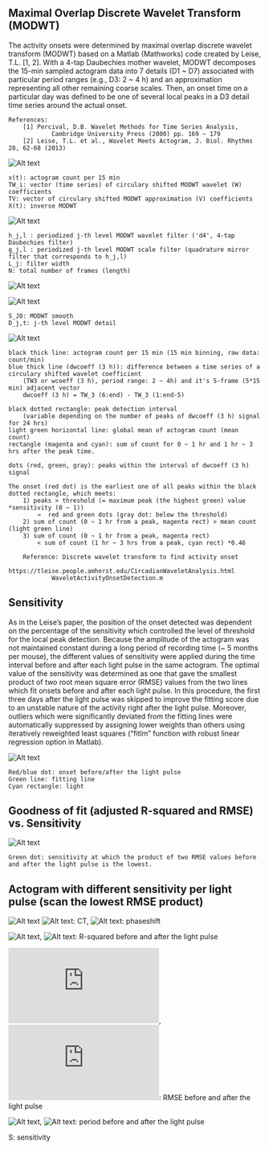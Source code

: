 ## Maximal Overlap Discrete Wavelet Transform (MODWT)
The activity onsets were determined by maximal overlap discrete wavelet transform (MODWT) based on a Matlab (Mathworks) code created by Leise, T.L. [1, 2]. With a 4-tap Daubechies mother wavelet, MODWT decomposes the 15-min sampled actogram data into 7 details (D1 ~ D7) associated with particular period ranges (e.g., D3: 2 ~ 4 h) and an approximation representing all other remaining coarse scales. Then, an onset time on a particular day was defined to be one of several local peaks in a D3 detail time series around the actual onset.

	References:
		[1] Percival, D.B. Wavelet Methods for Time Series Analysis,
				Cambridge University Press (2000) pp. 169 ~ 179
		[2] Leise, T.L. et al., Wavelet Meets Actogram, J. Biol. Rhythms 28, 62-68 (2013)

![Alt text](README_figures/C2-155-11_MODWT.png?raw=true "Actogram MODWT decomposition")

	x(t): actogram count per 15 min	
	TW_i: vector (time series) of circulary shifted MODWT wavelet (W) coefficients
	TV: vector of circulary shifted MODWT approximation (V) coefficients
	X(t): inverse MODWT

![Alt text](https://latex.codecogs.com/svg.latex?\Large&space;W_{j,t}&space;=&space;\sum_{l=0}^{L_j-1}&space;h_{j,l}&space;~x_{t-1&space;~mod~&space;N}~~~~~~~~~~V_{j,t}&space;=&space;\sum_{l=0}^{L_j-1}&space;g_{j,l}&space;~x_{t-1&space;~mod~&space;N})

	h_j,l : periodized j-th level MODWT wavelet filter ('d4', 4-tap Daubechies filter)
	g_j,l : periodized j-th level MODWT scale filter (quadrature mirror filter that corresponds to h_j,l)
	L_j: filter width
	N: total number of frames (length)

![Alt text](https://latex.codecogs.com/svg.latex?\Large&space;X(t)&space;=&space;S_{J0,t}&space;&plus;&space;\sum_{j=1}^{J0=7}&space;D_{j,t})

![Alt text](https://latex.codecogs.com/svg.latex?\Large&space;S_{J0,t}&space;=&space;\sum_{l=0}^{N-1}&space;g_{j,l}&space;~V_{j,~t&plus;l~&space;mod~&space;N}~~~~~~~~~~D_{j,t}&space;=&space;\sum_{l=0}^{N-1}&space;h_{j,l}&space;~W_{j,~t&plus;l~&space;mod~&space;N})

	S_J0: MODWT smooth
	D_j,t: j-th level MODWT detail


![Alt text](README_figures/C2-155-11_Day45_Sensitivity0.0_0.8.png?raw=true "Actogram MODWT decomposition")

	black thick line: actogram count per 15 min (15 min binning, raw data: count/min)
	blue thick line (dwcoeff (3 h)): difference between a time series of a circulary shifted wavelet coefficient
		(TW3 or wcoeff (3 h), period range: 2 ~ 4h) and it's 5-frame (5*15 min) adjacent vector
		dwcoeff (3 h) = TW_3 (6:end) - TW_3 (1:end-5)

	black dotted rectangle: peak detection interval
		(variable depending on the number of peaks of dwcoeff (3 h) signal for 24 hrs)
	light green horizontal line: global mean of actogram count (mean count)
	rectangle (magenta and cyan): sum of count for 0 ~ 1 hr and 1 hr ~ 3 hrs after the peak time.

	dots (red, green, gray): peaks within the interval of dwcoeff (3 h) signal

	The onset (red dot) is the earliest one of all peaks within the black dotted rectangle, which meets:
		1) peaks > threshold (= maximum peak (the highest green) value *sensitivity (0 ~ 1))
			→  red and green dots (gray dot: below the threshold)
		2) sum of count (0 ~ 1 hr from a peak, magenta rect) > mean count (light green line)
		3) sum of count (0 ~ 1 hr from a peak, magenta rect)
			< sum of count (1 hr ~ 3 hrs from a peak, cyan rect) *0.46

		Reference: Discrete wavelet transform to find activity onset
			https://tleise.people.amherst.edu/CircadianWaveletAnalysis.html
				WaveletActivityOnsetDetection.m

## Sensitivity
As in the Leise’s paper, the position of the onset detected was dependent on the percentage of the sensitivity which controlled the level of threshold for the local peak detection. Because the amplitude of the actogram was not maintained constant during a long period of recording time (~ 5 months per mouse), the different values of sensitivity were applied during the time interval before and after each light pulse in the same actogram. The optimal value of the sensitivity was determined as one that gave the smallest product of two root mean square error (RMSE) values from the two lines which fit onsets before and after each light pulse. In this procedure, the first three days after the light pulse was skipped to improve the fitting score due to an unstable nature of the activity right after the light pulse. Moreover, outliers which were significantly deviated from the fitting lines were automatically suppressed by assigning lower weights than others using iteratively reweighted least squares (“fitlm” function with robust linear regression option in Matlab).

![Alt text](README_figures/Actogram_onsets_with_different_sensitivities.png?raw=true "Actogram onsets with different sensitivities")

	Red/blue dot: onset before/after the light pulse
	Green line: fitting line
	Cyan rectangle: light

## Goodness of fit (adjusted R-squared and RMSE) vs. Sensitivity

![Alt text](README_figures/R2_RMSE_vs_Sensitivity.png?raw=true "R-squared and RMSE vs. Sensitivity")

	Green dot: sensitivity at which the product of two RMSE values before and after the light pulse is the lowest.


## Actogram with different sensitivity per light pulse (scan the lowest RMSE product)

![Alt text](README_figures/Actogram_Npas4--_C2-155-11.png?raw=true "R-squared and RMSE vs. Sensitivity")
![Alt text](https://latex.codecogs.com/svg.latex?\phi): CT, 
![Alt text](https://latex.codecogs.com/svg.latex?\Delta\phi): phaseshift

![Alt text](https://latex.codecogs.com/svg.latex?R^2_b),
![Alt text](https://latex.codecogs.com/svg.latex?R^2_a): R-squared before and after the light pulse

![Alt text](https://latex.codecogs.com/svg.latex?RMSE_b),
![Alt text](https://latex.codecogs.com/svg.latex?RMSE_a): RMSE before and after the light pulse

![Alt text](https://latex.codecogs.com/svg.latex?\tau_b),
![Alt text](https://latex.codecogs.com/svg.latex?\tau_a): period before and after the light pulse

S: sensitivity

